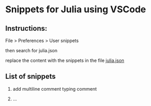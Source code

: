 # Snippets for Julia using VSCode

## Instructions:

File > Preferences > User snippets

then search for julia.json

replace the content with the snippets in the file [julia.json](julia.json)

## List of snippets

1. add multiline comment typing comment

2. ...